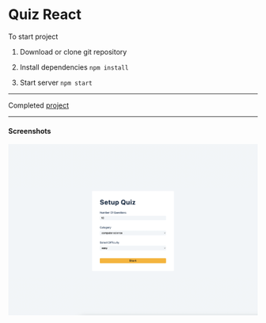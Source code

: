 # Quiz React

To start project

1. Download or clone git repository

2. Install dependencies `npm install`

3. Start server `npm start`

---

Completed [project](https://quiz-react-by-malina.netlify.app/)

---

#### Screenshots
![image](./screenshot.png)
